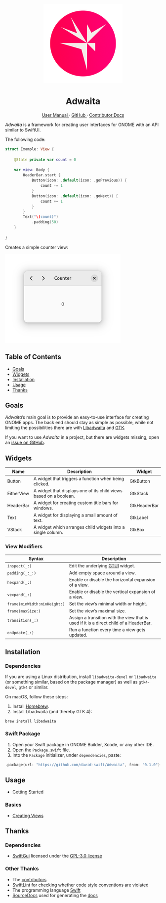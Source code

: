 <p align="center">
  <img width="256" alt="Adwaita Icon" src="Icons/AdwaitaIcon.png">
  <h1 align="center">Adwaita</h1>
</p>

<p align="center">
  <a href="https://david-swift.gitbook.io/adwaita/">
  User Manual
  </a>
  ·
  <a href="https://github.com/david-swift/Adwaita">
  GitHub
  </a>
  ·
  <a href="Documentation/Reference/README.md">
  Contributor Docs
  </a>
</p>

_Adwaita_ is a framework for creating user interfaces for GNOME with an API similar to SwiftUI.

The following code:

```swift
struct Example: View {

    @State private var count = 0

    var view: Body {
        HeaderBar.start {
            Button(icon: .default(icon: .goPrevious)) {
                count -= 1
            }
            Button(icon: .default(icon: .goNext)) {
                count += 1
            }
        }
        Text("\(count)")
            .padding(50)
    }

}
```

Creates a simple counter view:

![Counter Example][image-1]

## Table of Contents

- [Goals][1]
- [Widgets][2]
- [Installation][3]
- [Usage][4]
- [Thanks][5]

## Goals

_Adwaita_’s main goal is to provide an easy-to-use interface for creating GNOME apps. The back end should stay as simple as possible, while not limiting the possibilities there are with [Libadwaita][6] and [GTK][7].

If you want to use _Adwaita_ in a project, but there are widgets missing, open an [issue on GitHub][8].

## Widgets

| Name       | Description                                                       | Widget       |
| ---------- | ----------------------------------------------------------------- | ------------ |
| Button     | A widget that triggers a function when being clicked.             | GtkButton    |
| EitherView | A widget that displays one of its child views based on a boolean. | GtkStack     |
| HeaderBar  | A widget for creating custom title bars for windows.              | GtkHeaderBar |
| Text       | A widget for displaying a small amount of text.                   | GtkLabel     |
| VStack     | A widget which arranges child widgets into a single column.       | GtkBox       |

### View Modifiers

| Syntax                       | Description                                                                            |
| ---------------------------- | -------------------------------------------------------------------------------------- |
| `inspect(_:)`                | Edit the underlying [GTUI][9] widget.                                                  |
| `padding(_:_:)`              | Add empty space around a view.                                                         |
| `hexpand(_:)`                | Enable or disable the horizontal expansion of a view.                                  |
| `vexpand(_:)`                | Enable or disable the vertical expansion of a view.                                    |
| `frame(minWidth:minHeight:)` | Set the view’s minimal width or height.                                                |
| `frame(maxSize:)`            | Set the view’s maximal size.                                                           |
| `transition(_:)`             | Assign a transition with the view that is used if it is a direct child of a HeaderBar. |
| `onUpdate(_:)`               | Run a function every time a view gets updated.                                         |

## Installation
### Dependencies
If you are using a Linux distribution, install `libadwaita-devel` or `libadwaita` (or something similar, based on the package manager) as well as `gtk4-devel`, `gtk4` or similar.

On macOS, follow these steps:
1. Install [Homebrew][10].
2. Install Libadwaita (and thereby GTK 4):
```
brew install libadwaita
```

### Swift Package
1. Open your Swift package in GNOME Builder, Xcode, or any other IDE.
2. Open the `Package.swift` file.
3. Into the `Package` initializer, under `dependencies`, paste:
```swift
.package(url: "https://github.com/david-swift/Adwaita", from: "0.1.0")   
```

## Usage

* [Getting Started][11]

### Basics

* [Creating Views][12]

## Thanks

### Dependencies
- [SwiftGui][13] licensed under the [GPL-3.0 license][14]

### Other Thanks
- The [contributors][15]
- [SwiftLint][16] for checking whether code style conventions are violated
- The programming language [Swift][17]
- [SourceDocs][18] used for generating the [docs][19]

[1]:	#goals
[2]:	#widgets
[3]:	#installation
[4]:	#usage
[5]:	#thanks
[6]:	https://gnome.pages.gitlab.gnome.org/libadwaita/doc/1-latest/index.html
[7]:	https://docs.gtk.org/gtk4/
[8]:	https://github.com/david-swift/Adwaita/issues
[9]:	https://github.com/JCWasmx86/SwiftGui
[10]:	https://brew.sh
[11]:	user-manual/GettingStarted.md
[12]:	user-manual/Basics/CreatingViews.md
[13]:	https://github.com/JCWasmx86/SwiftGui
[14]:	https://github.com/JCWasmx86/SwiftGui/blob/main/COPYING
[15]:	Contributors.md
[16]:	https://github.com/realm/SwiftLint
[17]:	https://github.com/apple/swift
[18]:	https://github.com/SourceDocs/SourceDocs
[19]:	Documentation/Reference/README.md

[image-1]: Icons/Screenshot.png
